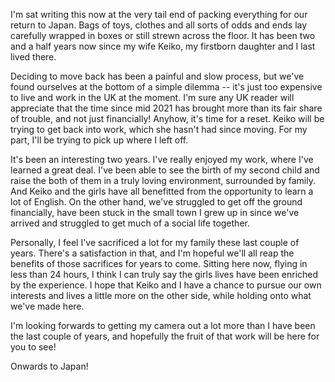 I'm sat writing this now at the very tail end of packing everything for our return to Japan. 
Bags of toys, clothes and all sorts of odds and ends lay carefully wrapped in boxes or still strewn across the floor.
It has been two and a half years now since my wife Keiko, my firstborn daughter and I last lived there.

Deciding to move back has been a painful and slow process, but we've found ourselves at the bottom of a simple dilemma -- it's just too expensive to live and work in the UK at the moment.
I'm sure any UK reader will appreciate that the time since mid 2021 has brought more than its fair share of trouble, and not just financially! 
Anyhow, it's time for a reset. Keiko will be trying to get back into work, which she hasn't had since moving. For my part, I'll be trying to pick up where I left off.

It's been an interesting two years. I've really enjoyed my work, where I've learned a great deal. I've been able to see the birth of my second child and raise the both of them in a truly loving environment,
surrounded by family. And Keiko and the girls have all benefitted from the opportunity to learn a lot of English. On the other hand, we've struggled to get off the ground financially, have been stuck in the small
town I grew up in since we've arrived and struggled to get much of a social life together.

Personally, I feel I've sacrificed a lot for my family these last couple of years. There's a satisfaction in that, and I'm hopeful we'll all reap the benefits of those sacrifices for years to come.
Sitting here now, flying in less than 24 hours, I think I can truly say the girls lives have been enriched by the experience.
I hope that Keiko and I have a chance to pursue our own interests and lives a little more on the other side, while holding onto what we've made here.

I'm looking forwards to getting my camera out a lot more than I have been the last couple of years, and hopefully the fruit of that work will be here for you to see!

Onwards to Japan!